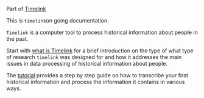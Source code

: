 Part of [Timelink](Timelink.md)

This is `timelink`on going documentation.

`Timelink` is a computer tool to process historical information about people in the past.  

Start with [what is Timelink](1.1%20What%20is%20Timelink.md) for a brief introduction on the type of what type of research `timelink` was designed for and how it addresses the main issues in data processing of historical information about people.

The [tutorial](2%20Tutorial.md)  provides a step by step guide on how to transcribe your first historical information and process the information it contains in various ways.






